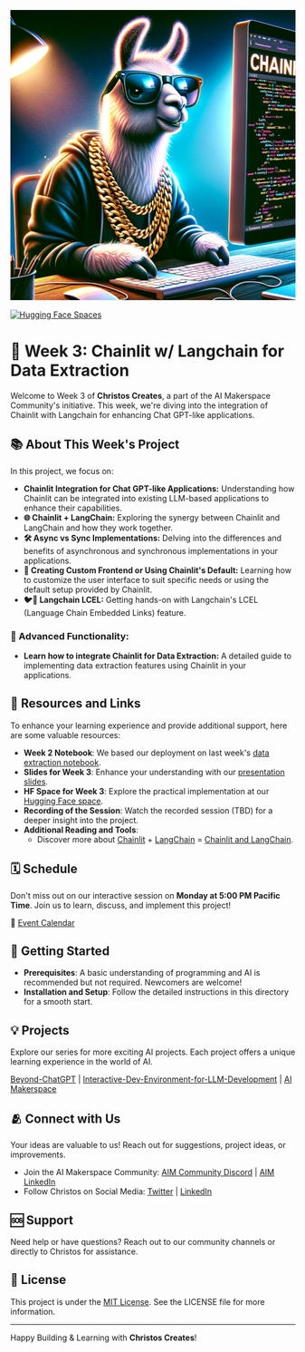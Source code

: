 <p align="center">
  <img src="https://github.com/AI-Maker-Space/AIM-Build-Christos-Creates/blob/main/week3/chainllamalit.png" width="512" height="512" class="center">
</p>

[![Hugging Face Spaces](https://img.shields.io/badge/%F0%9F%A4%97%20Hugging%20Face-Spaces-blue)](https://cmagganas-extractapp.hf.space)

# 🚀 Week 3: Chainlit w/ Langchain for Data Extraction

Welcome to Week 3 of **Christos Creates**, a part of the AI Makerspace Community's initiative. This week, we're diving into the integration of Chainlit with Langchain for enhancing Chat GPT-like applications.

## 📚 About This Week's Project

In this project, we focus on:

- **Chainlit Integration for Chat GPT-like Applications:** Understanding how Chainlit can be integrated into existing LLM-based applications to enhance their capabilities.
- **🌐 Chainlit + LangChain:** Exploring the synergy between Chainlit and LangChain and how they work together.
- **🛠️ Async vs Sync Implementations:** Delving into the differences and benefits of asynchronous and synchronous implementations in your applications.
- **🧍 Creating Custom Frontend or Using Chainlit's Default:** Learning how to customize the user interface to suit specific needs or using the default setup provided by Chainlit.
- **🐦🔗 Langchain LCEL:** Getting hands-on with Langchain's LCEL (Language Chain Embedded Links) feature.

### 🤖 Advanced Functionality:

- **Learn how to integrate Chainlit for Data Extraction:** A detailed guide to implementing data extraction features using Chainlit in your applications.

## 🔗 Resources and Links

To enhance your learning experience and provide additional support, here are some valuable resources:

- **Week 2 Notebook**: We based our deployment on last week's [data extraction notebook](https://colab.research.google.com/drive/1YiHeRkKxpyMsmXBe_clVr1RI4I1ZfPCb?usp=sharing).
- **Slides for Week 3**: Enhance your understanding with our [presentation slides](https://www.canva.com/design/DAF3YJOFgfA/A5oJK3-UiDKTEngfeZ5cxg/edit).
- **HF Space for Week 3**: Explore the practical implementation at our [Hugging Face space](https://huggingface.co/spaces/cmagganas/ExtractApp).
- **Recording of the Session**: Watch the recorded session (TBD) for a deeper insight into the project.
- **Additional Reading and Tools**:
  - Discover more about [Chainlit](https://docs.chainlit.io/) + [LangChain](https://python.langchain.com/docs/) = [Chainlit and LangChain](https://docs.chainlit.io/integrations/langchain).


## 🗓 Schedule

Don't miss out on our interactive session on **Monday at 5:00 PM Pacific Time**. Join us to learn, discuss, and implement this project!

📅 [Event Calendar](https://calendar.google.com/calendar/u/1?cid=Y183OWY0ZWZlOGM3ZDZlOGE1OTZhZDE1Y2YwZGRjM2YyOTQ3YTAwMjYzYWNlNmEwNWNkN2M2YWIxYWQzZTIzYzM5QGdyb3VwLmNhbGVuZGFyLmdvb2dsZS5jb20)

## 🌟 Getting Started

- **Prerequisites**: A basic understanding of programming and AI is recommended but not required. Newcomers are welcome!
- **Installation and Setup**: Follow the detailed instructions in this directory for a smooth start.

## 💡 Projects

Explore our series for more exciting AI projects. Each project offers a unique learning experience in the world of AI.

[Beyond-ChatGPT](https://github.com/AI-Maker-Space/Beyond-ChatGPT) | [Interactive-Dev-Environment-for-LLM-Development](https://github.com/AI-Maker-Space/Interactive-Dev-Environment-for-LLM-Development) | [AI Makerspace](https://github.com/AI-Maker-Space)

## 🫂 Connect with Us

Your ideas are valuable to us! Reach out for suggestions, project ideas, or improvements.

- Join the AI Makerspace Community: [AIM Community Discord](https://discord.gg/RzhvYvAwzA) | [AIM LinkedIn](https://www.linkedin.com/company/ai-maker-space/)
- Follow Christos on Social Media: [Twitter](https://twitter.com/christosmagg) | [LinkedIn](https://www.linkedin.com/in/christos-magganas/)

## 🆘 Support

Need help or have questions? Reach out to our community channels or directly to Christos for assistance.

## 📜 License

This project is under the [MIT License](https://github.com/AI-Maker-Space/AIM-Build-Christos-Creates/blob/main/LICENSE). See the LICENSE file for more information.

---

Happy Building & Learning with **Christos Creates**!
